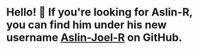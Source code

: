 # Hello! 👋 If you're looking for Aslin-R, you can find him under his new username <a href="https://github.com/aslin-joel-r">Aslin-Joel-R</a> on GitHub. 

